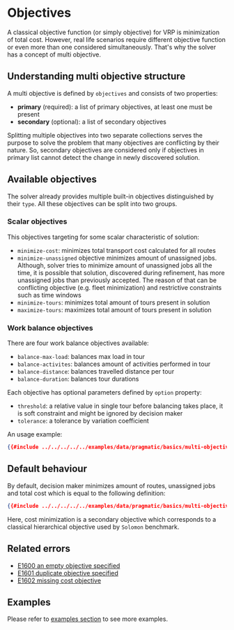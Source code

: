# Objectives

A classical objective function (or simply objective) for VRP is minimization of total cost. However, real life scenarios
require different objective function or even more than one considered simultaneously. That's why the solver has a concept
of multi objective.


## Understanding multi objective structure

A multi objective is defined by `objectives` and consists of two properties:

- **primary** (required): a list of primary objectives, at least one must be present
- **secondary** (optional): a list of secondary objectives

Splitting multiple objectives into two separate collections serves the purpose to solve the problem that many objectives
are conflicting by their nature. So, secondary objectives are considered only if objectives in primary list cannot detect
the change in newly discovered solution.


## Available objectives

The solver already provides multiple built-in objectives distinguished by their `type`. All these objectives can be
split into two groups.

### Scalar objectives

This objectives targeting for some scalar characteristic of solution:

* `minimize-cost`: minimizes total transport cost calculated for all routes
* `minimize-unassigned` objective minimizes amount of unassigned jobs. Although, solver tries to minimize amount of
unassigned jobs all the time, it is possible that solution, discovered during refinement, has more unassigned jobs than
previously accepted. The reason of that can be conflicting objective (e.g. fleet minimization) and restrictive
constraints such as time windows
* `minimize-tours`: minimizes total amount of tours present in solution
* `maximize-tours`: maximizes total amount of tours present in solution

### Work balance objectives

There are four work balance objectives available:

* `balance-max-load`: balances max load in tour
* `balance-activites`: balances amount of activities performed in tour
* `balance-distance`: balances travelled distance per tour
* `balance-duration`: balances tour durations

Each objective has optional parameters defined by `option` property:
* `threshold`: a relative value in single tour before balancing takes place, it is soft constraint and might be
 ignored by decision maker
* `tolerance`: a tolerance by variation coefficient

An usage example:

```json
{{#include ../../../../../examples/data/pragmatic/basics/multi-objective.balance-load.problem.json:151:157}}
```

## Default behaviour

By default, decision maker minimizes amount of routes, unassigned jobs and total cost which is equal to the following
definition:

```json
{{#include ../../../../../examples/data/pragmatic/basics/multi-objective.default.problem.json:138:152}}
```

Here, cost minimization is a secondary objective which corresponds to a classical hierarchical objective used
by `Solomon` benchmark.


## Related errors

* [E1600 an empty objective specified](../errors/index.md#e1600)
* [E1601 duplicate objective specified](../errors/index.md#e1601)
* [E1602 missing cost objective](../errors/index.md#e1602)


## Examples

Please refer to [examples section](../../../examples/pragmatic/objectives/index.md) to see more examples.
